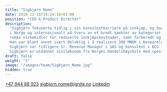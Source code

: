 ```yaml
---
title: "Sigbjørn Nome"
date: 2018-12-16T14:24:18+01:00
position: "CEO & Product Director​"
description:
  "Sigbjørn fokuserte tidlig i sin konsulentkarriere på innkjøp, og har gjennomført prosjekter for store selskaper
  i Norge og internasjonalt på tvers av et bredt spekter av kategorier. Gjennom prosjektene har han anvendt en
  rekke virkemidler for reduserte innkjøpskostnader, samt forberedt og deltatt i over 200 forhandlingsmøter.
  Han var blant annet svært delaktig i å realisere 300 MNOK i besparelser hos en stor norsk næringsmiddelaktør.
  Sigbjørn var tidligere Sr. Revenue Manager i SAS og konsulent i BCG før han begynte i Ignite.
  Sigbjørn er utdannet siviløkonom fra Norges Handelshøyskole med spesialisering i økonomisk styring"
draft: false
weight: "1"
image: "/images/team/Sigbjørn_Nome.jpg"
hidden: true
---
```


<a class="phoneto" href="tel:+47 944 88 923"><i class="fas fa-phone"></i>+47 944 88 923</a>
<a class="mailto" href="mailto:sigbjorn.nome@ignite.no"><i class="fas fa-envelope"></i>sigbjorn.nome@ignite.no</a>
<a class="mailto" target="_blank" href="https://www.linkedin.com/in/sigbj%C3%B8rn-nome-1aaa1534/"><i class="fab fa-linkedin-in"></i>Linkedin</a>
